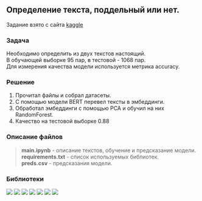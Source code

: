 ## Определение текста, поддельный или нет.

Задание взято с сайта [kaggle](https://www.kaggle.com/competitions/fake-or-real-the-impostor-hunt/submissions)

### Задача

Необходимо определить из двух текстов настоящий.   
В обучающей выборке 95 пар, в тестовой - 1068 пар.   
Для измерения качества модели используется метрика accuracy.

### Решение

1. Прочитал файлы и собрал датасеты.   
2. С помощью модели BERT перевел тексты в эмбеддинги.    
3. Обработал эмбеддинги с помощью PCA и обучил на них RandomForest.
4. Качество на тестовой выборке 0.88

### Описание файлов

>__main.ipynb__ - описание текстов, обучение и предсказание модели.   
__requirements.txt__ - список используемых библиотек.   
__preds.csv__ - предсказания модели.

### Библиотеки

<div id="badges">
  <img src="https://img.shields.io/badge/pandas-black?style=for-the-badge&logo=pandas"/>
  <img src="https://img.shields.io/badge/numpy-black?style=for-the-badge&logo=numpy"/>
  <img src="https://img.shields.io/badge/matplotlib-black?style=for-the-badge&logo=matplotlib"/>
  <img src="https://img.shields.io/badge/seaborn-black?style=for-the-badge&logo=seaborn"/>
  <img src="https://img.shields.io/badge/sklearn-black?style=for-the-badge&logo=scikit-learn"/>
  <img src="https://img.shields.io/badge/pytorch-black?style=for-the-badge&logo=pytorch"/>
  <img src="https://img.shields.io/badge/pytorch-black?style=for-the-badge&logo=transformers"/>
</div>
